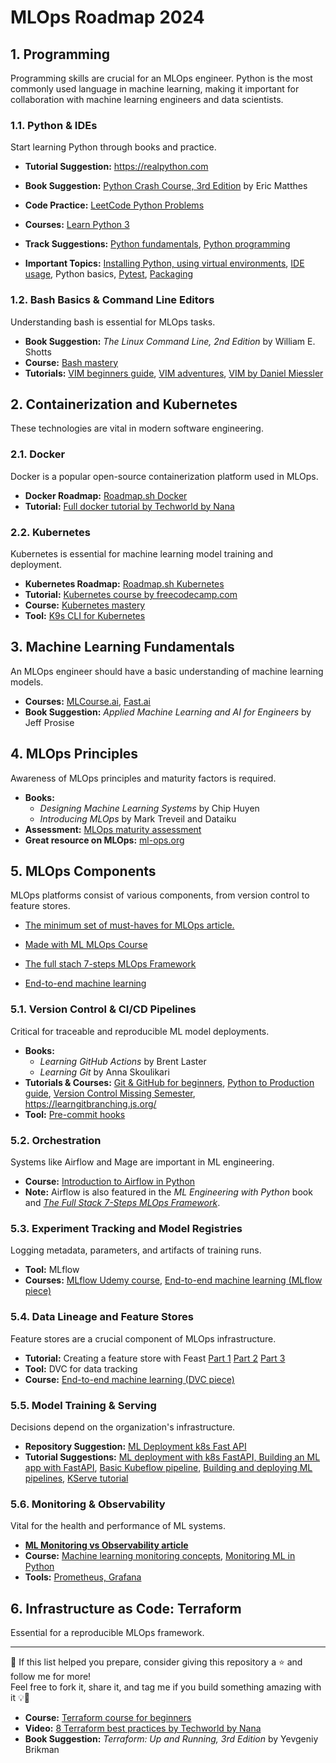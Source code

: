 # MLOps Roadmap 2024

## 1. Programming
Programming skills are crucial for an MLOps engineer. Python is the most commonly used language in machine learning, making it important for collaboration with machine learning engineers and data scientists.

### 1.1. Python & IDEs
Start learning Python through books and practice.
- **Tutorial Suggestion:** https://realpython.com
- **Book Suggestion:** [Python Crash Course, 3rd Edition](https://www.amazon.com/stores/Eric-Matthes/author/B01DPU378I?ref=ap_rdr&store_ref=ap_rdr&isDramIntegrated=true&shoppingPortalEnabled=true) by Eric Matthes
- **Code Practice:** [LeetCode Python Problems](https://leetcode.com/problemset/)
- **Courses:** [Learn Python 3](https://www.codecademy.com/learn/learn-python-3)
- **Track Suggestions:** [Python fundamentals](https://app.datacamp.com/learn/skill-tracks/python-fundamentals), [Python programming](https://app.datacamp.com/learn/skill-tracks/python-programming)

- **Important Topics:** [Installing Python, using virtual environments](https://marvelousmlops.substack.com/p/the-right-way-to-install-python-on), [IDE usage](https://mlops.community/how-to-configure-vs-code-for-ai-ml-and-mlops-development-in-python-🛠%EF%B8%8F%EF%B8%8F/), Python basics, [Pytest](https://app.datacamp.com/learn/skill-tracks/python-programming), [Packaging](https://www.freecodecamp.org/news/how-to-build-and-publish-python-packages-with-poetry/)

### 1.2. Bash Basics & Command Line Editors
Understanding bash is essential for MLOps tasks.

- **Book Suggestion:** _The Linux Command Line, 2nd Edition_ by William E. Shotts
- **Course:** [Bash mastery](https://www.udemy.com/course/bash-mastery)
- **Tutorials:** [VIM beginners guide](https://www.freecodecamp.org/news/vim-beginners-guide/), [VIM adventures](https://vim-adventures.com/), [VIM by Daniel Miessler](https://danielmiessler.com/p/vim/)

## 2. Containerization and Kubernetes
These technologies are vital in modern software engineering.

### 2.1. Docker
Docker is a popular open-source containerization platform used in MLOps.

- **Docker Roadmap:** [Roadmap.sh Docker](https://roadmap.sh/docker)
- **Tutorial:** [Full docker tutorial by Techworld by Nana](https://www.youtube.com/watch?v=3c-iBn73dDE)

### 2.2. Kubernetes
Kubernetes is essential for machine learning model training and deployment.

- **Kubernetes Roadmap:** [Roadmap.sh Kubernetes](https://roadmap.sh/kubernetes)
- **Tutorial:** [Kubernetes course by freecodecamp.com](https://www.youtube.com/watch?v=d6WC5n9G_sM)
- **Course:** [Kubernetes mastery](https://www.udemy.com/course/kubernetesmastery/)
- **Tool:** [K9s CLI for Kubernetes](https://k9scli.io)

## 3. Machine Learning Fundamentals
An MLOps engineer should have a basic understanding of machine learning models.

- **Courses:** [MLCourse.ai](https://mlcourse.ai/), [Fast.ai](https://course.fast.ai)
- **Book Suggestion:** _Applied Machine Learning and AI for Engineers_ by Jeff Prosise

## 4. MLOps Principles
Awareness of MLOps principles and maturity factors is required.

- **Books:**
  - _Designing Machine Learning Systems_ by Chip Huyen
  - _Introducing MLOps_ by Mark Treveil and Dataiku
- **Assessment:** [MLOps maturity assessment](https://marvelousmlops.substack.com/p/mlops-maturity-assessment)
- **Great resource on MLOps:** [ml-ops.org](https://ml-ops.org)

## 5. MLOps Components
MLOps platforms consist of various components, from version control to feature stores. 
- [The minimum set of must-haves for MLOps article.](https://marvelousmlops.substack.com/p/the-minimum-set-of-must-haves-for)

- [Made with ML MLOps Course](https://madewithml.com/courses/mlops/)

- [The full stach 7-steps MLOps Framework](https://www.pauliusztin.me/courses/the-full-stack-7-steps-mlops-framework)
- [End-to-end machine learning](https://www.udemy.com/course/sustainable-and-scalable-machine-learning-project-development/)


### 5.1. Version Control & CI/CD Pipelines
Critical for traceable and reproducible ML model deployments.

- **Books:**
  - _Learning GitHub Actions_ by Brent Laster
  - _Learning Git_ by Anna Skoulikari
- **Tutorials & Courses:** [Git & GitHub for beginners](https://www.youtube.com/watch?v=RGOj5yH7evk), [Python to Production guide](https://www.udemy.com/course/setting-up-the-linux-terminal-for-software-development/), [Version Control Missing Semester](https://missing.csail.mit.edu/2020/version-control/), https://learngitbranching.js.org/
- **Tool:** [Pre-commit hooks](https://marvelousmlops.substack.com/p/welcome-to-pre-commit-heaven)

### 5.2. Orchestration
Systems like Airflow and Mage are important in ML engineering.

- **Course:** [Introduction to Airflow in Python](https://app.datacamp.com/learn/courses/introduction-to-airflow-in-python)
- **Note:** Airflow is also featured in the _ML Engineering with Python_ book and [_The Full Stack 7-Steps MLOps Framework_](https://www.pauliusztin.me/courses/the-full-stack-7-steps-mlops-framework).

### 5.3. Experiment Tracking and Model Registries
Logging metadata, parameters, and artifacts of training runs.

- **Tool:** MLflow
- **Courses:** [MLflow Udemy course](https://www.udemy.com/course/mlflow-course/), [End-to-end machine learning (MLflow piece)](https://www.udemy.com/course/sustainable-and-scalable-machine-learning-project-development/)

### 5.4. Data Lineage and Feature Stores
Feature stores are a crucial component of MLOps infrastructure.

- **Tutorial:** Creating a feature store with Feast [Part 1](https://kedion.medium.com/creating-a-feature-store-with-feast-part-1-37c380223e2f) [Part 2](https://kedion.medium.com/feature-storage-for-ml-with-feast-part-2-34df1971a8d3) [Part 3](https://kedion.medium.com/feature-storage-for-ml-with-feast-a061899fc4a2)
- **Tool:** DVC for data tracking
- **Course:** [End-to-end machine learning (DVC piece)](https://www.udemy.com/course/sustainable-and-scalable-machine-learning-project-development/)

### 5.5. Model Training & Serving
Decisions depend on the organization's infrastructure.

- **Repository Suggestion:** [ML Deployment k8s Fast API](https://github.com/sayakpaul/ml-deployment-k8s-fastapi/tree/main)
- **Tutorial Suggestions:** [ML deployment with k8s FastAPI, Building an ML app with FastAPI](https://dev.to/bravinsimiyu/beginner-guide-on-how-to-build-a-machine-learning-app-with-fastapi-part-ii-deploying-the-fastapi-application-to-kubernetes-4j6g), [Basic Kubeflow pipeline](https://towardsdatascience.com/tutorial-basic-kubeflow-pipeline-from-scratch-5f0350dc1905), [Building and deploying ML pipelines](https://www.datacamp.com/tutorial/kubeflow-tutorial-building-and-deploying-machine-learning-pipelines?utm_source=google&utm_medium=paid_search&utm_campaignid=19589720818&utm_adgroupid=157156373991&utm_device=c&utm_keyword=&utm_matchtype=&utm_network=g&utm_adpostion=&utm_creative=683184494153&utm_targetid=dsa-2218886984380&utm_loc_interest_ms=&utm_loc_physical_ms=9064564&utm_content=&utm_campaign=230119_1-sea~dsa~tofu_2-b2c_3-eu_4-prc_5-na_6-na_7-le_8-pdsh-go_9-na_10-na_11-na-dec23&gad_source=1&gclid=Cj0KCQiA4Y-sBhC6ARIsAGXF1g7iSih9h2RGL27LwWY6dlPLhEss-e5Af8pnaBvdDynRh7IHIKi8sGgaApD-EALw_wcB), [KServe tutorial](https://towardsdatascience.com/kserve-highly-scalable-machine-learning-deployment-with-kubernetes-aa7af0b71202)

### 5.6. Monitoring & Observability
Vital for the health and performance of ML systems.
- [**ML Monitoring vs Observability article**](https://marvelousmlops.substack.com/p/ml-monitoring-vs-ml-observability)
- **Course:** [Machine learning monitoring concepts](https://app.datacamp.com/learn/courses/machine-learning-monitoring-concepts), [Monitoring ML in Python](https://app.datacamp.com/learn/courses/monitoring-machine-learning-in-python)
- **Tools:** [Prometheus, Grafana](https://www.udemy.com/course/mastering-prometheus-and-grafana/)

## 6. Infrastructure as Code: Terraform
Essential for a reproducible MLOps framework.

---
🙏 If this list helped you prepare, consider giving this repository a ⭐ and follow me for more!  
Feel free to fork it, share it, and tag me if you build something amazing with it 💡🚀

- **Course:** [Terraform course for beginners](https://www.youtube.com/watch?v=SLB_c_ayRMo)
- **Video:** [8 Terraform best practices by Techworld by Nana](https://www.youtube.com/watch?v=gxPykhPxRW0)
- **Book Suggestion:** _Terraform: Up and Running, 3rd Edition_ by Yevgeniy Brikman
